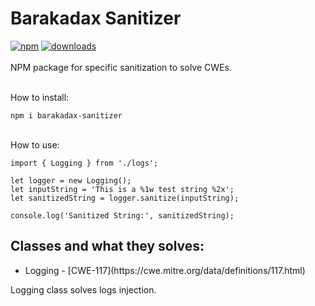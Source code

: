 # Barakadax Sanitizer

[![npm](https://img.shields.io/npm/v/barakadax-sanitizer.svg)](https://www.npmjs.com/package/barakadax-sanitizer)
[![downloads](https://img.shields.io/npm/dt/barakadax-sanitizer.svg)](https://www.npmjs.com/package/barakadax-sanitizer)<br><br>
NPM package for specific sanitization to solve CWEs.<br><br>

How to install:

```shell
npm i barakadax-sanitizer
```
<br>
How to use:

```shell
import { Logging } from './logs';

let logger = new Logging();
let inputString = 'This is a %1w test string %2x';
let sanitizedString = logger.sanitize(inputString);

console.log('Sanitized String:', sanitizedString);
```

## Classes and what they solves:

<ul>
    <li>
        Logging - [CWE-117](https://cwe.mitre.org/data/definitions/117.html)
    </li>
</ul>

Logging class solves logs injection.
